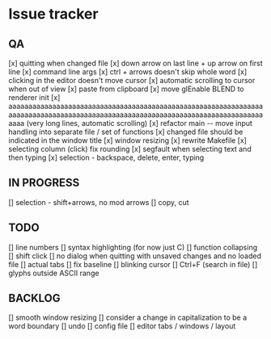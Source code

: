 # Issue tracker

## QA
[x] quitting when changed file
[x] down arrow on last line + up arrow on first line
[x] command line args
[x] ctrl + arrows doesn't skip whole word
[x] clicking in the editor doesn't move cursor
[x] automatic scrolling to cursor when out of view
[x] paste from clipboard
[x] move glEnable BLEND to renderer init
[x] aaaaaaaaaaaaaaaaaaaaaaaaaaaaaaaaaaaaaaaaaaaaaaaaaaaaaaaaaaaaaaaaaaaaaaaaaaaaaaaaaaaaaaaaaaaaaaaaaaaaaaaaaaaaaaaaaaaaaaaaaaaaaaaaaaaa (very long lines, automatic scrolling)
[x] refactor main -- move input handling into separate file / set of functions
[x] changed file should be indicated in the window title
[x] window resizing
[x] rewrite Makefile
[x] selecting column (click) fix rounding
[x] segfault when selecting text and then typing
[x] selection - backspace, delete, enter, typing

## IN PROGRESS
[] selection - shift+arrows, no mod arrows
[] copy, cut

## TODO
[] line numbers
[] syntax highlighting (for now just C)
[] function collapsing
[] shift click
[] no dialog when quitting with unsaved changes and no loaded file
[] actual tabs
[] fix baseline
[] blinking cursor
[] Ctrl+F (search in file)
[] glyphs outside ASCII range

## BACKLOG
[] smooth window resizing
[] consider a change in capitalization to be a word boundary
[] undo
[] config file
[] editor tabs / windows / layout
